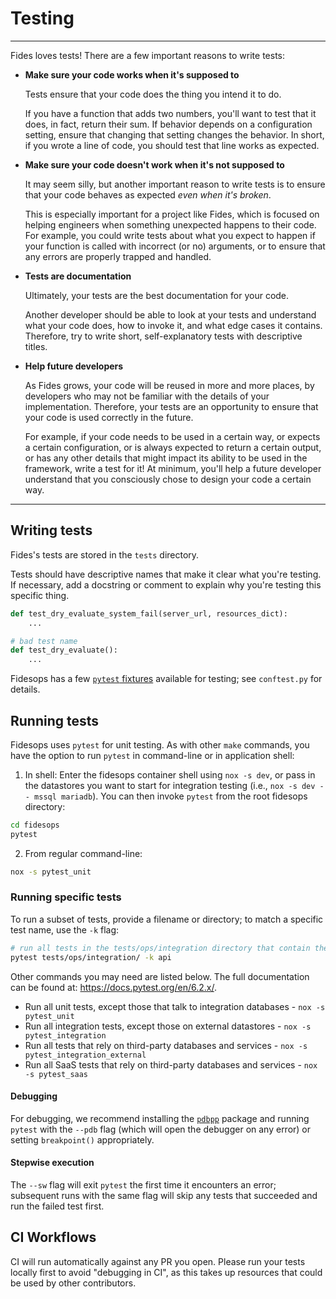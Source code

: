 # Testing

---

Fides loves tests! There are a few important reasons to write tests:

- **Make sure your code works when it's supposed to**

  Tests ensure that your code does the thing you intend it to do.

  If you have a function that adds two numbers, you'll want to test that it does, in fact, return their sum. If behavior depends on a configuration setting, ensure that changing that setting changes the behavior. In short, if you wrote a line of code, you should test that line works as expected.

- **Make sure your code doesn't work when it's not supposed to**

  It may seem silly, but another important reason to write tests is to ensure that your code behaves as expected _even when it's broken_.

  This is especially important for a project like Fides, which is focused on helping engineers when something unexpected happens to their code. For example, you could write tests about what you expect to happen if your function is called with incorrect (or no) arguments, or to ensure that any errors are properly trapped and handled.

- **Tests are documentation**

  Ultimately, your tests are the best documentation for your code.

  Another developer should be able to look at your tests and understand what your code does, how to invoke it, and what edge cases it contains. Therefore, try to write short, self-explanatory tests with descriptive titles.

- **Help future developers**

  As Fides grows, your code will be reused in more and more places, by developers who may not be familiar with the details of your implementation. Therefore, your tests are an opportunity to ensure that your code is used correctly in the future.

  For example, if your code needs to be used in a certain way, or expects a certain configuration, or is always expected to return a certain output, or has any other details that might impact its ability to be used in the framework, write a test for it! At minimum, you'll help a future developer understand that you consciously chose to design your code a certain way.

---

## Writing tests

Fides's tests are stored in the `tests` directory.

Tests should have descriptive names that make it clear what you're testing. If necessary, add a docstring or comment to explain why you're testing this specific thing.

```python
def test_dry_evaluate_system_fail(server_url, resources_dict):
    ...

# bad test name
def test_dry_evaluate():
    ...
```

Fidesops has a few [`pytest` fixtures](https://docs.pytest.org/en/stable/fixture.html) available for testing; see `conftest.py` for details.

## Running tests

Fidesops uses `pytest` for unit testing. As with other `make` commands, you have the option to run `pytest` in command-line or in application shell:

1. In shell: Enter the fidesops container shell using `nox -s dev`, or pass in the datastores you want to start for integration testing (i.e., `nox -s dev -- mssql mariadb`). You can then invoke `pytest` from the root fidesops directory:

```bash
cd fidesops
pytest
```

2. From regular command-line:

```bash
nox -s pytest_unit
```

### Running specific tests

To run a subset of tests, provide a filename or directory; to match a specific test name, use the `-k` flag:

```bash
# run all tests in the tests/ops/integration directory that contain the word "api" in their title
pytest tests/ops/integration/ -k api
```

Other commands you may need are listed below. The full documentation can be found at: <https://docs.pytest.org/en/6.2.x/>.

- Run all unit tests, except those that talk to integration databases - `nox -s pytest_unit`
- Run all integration tests, except those on external datastores - `nox -s pytest_integration`
- Run all tests that rely on third-party databases and services - `nox -s pytest_integration_external`
- Run all SaaS tests that rely on third-party databases and services - `nox -s pytest_saas`

#### Debugging

For debugging, we recommend installing the [`pdbpp`](https://github.com/pdbpp/pdbpp) package and running `pytest` with the `--pdb` flag (which will open the debugger on any error) or setting `breakpoint()` appropriately.

#### Stepwise execution

The `--sw` flag will exit `pytest` the first time it encounters an error; subsequent runs with the same flag will skip any tests that succeeded and run the failed test first.

## CI Workflows

CI will run automatically against any PR you open. Please run your tests locally first to avoid "debugging in CI", as this takes up resources that could be used by other contributors.
